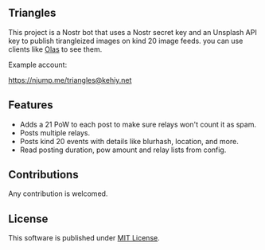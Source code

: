 ## Triangles

This project is a Nostr bot that uses a Nostr secret key and an Unsplash API key to publish tirangleized images on kind 20 image feeds. you can use clients like [Olas](https://olas.app) to see them.

Example account:

https://njump.me/triangles@kehiy.net

## Features

- Adds a 21 PoW to each post to make sure relays won't count it as spam.
- Posts multiple relays.
- Posts kind 20 events with details like blurhash, location, and more.
- Read posting duration, pow amount and relay lists from config.

## Contributions

Any contribution is welcomed.

## License

This software is published under [MIT License](./LICENSE).
